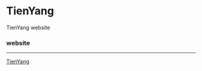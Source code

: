 # TienYang
TienYang website

### website
--------------
[TienYang](http://hpdswy.ee.ncku.edu.tw/~wy/TienYang/)  
